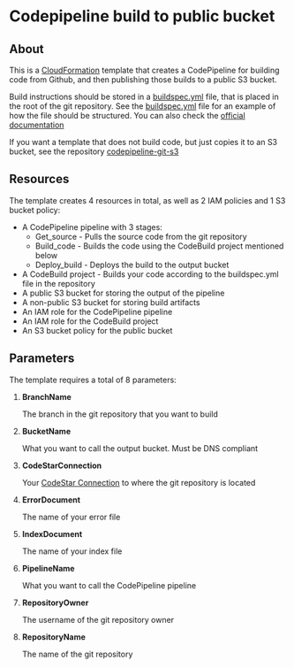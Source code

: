 # Codepipeline build to public bucket

## About

This is a [CloudFormation](https://docs.aws.amazon.com/AWSCloudFormation/latest/UserGuide/Welcome.html) template that creates a CodePipeline for building code from Github, and then publishing those builds to a public S3 bucket.

Build instructions should be stored in a [buildspec.yml](./buildspec.yml) file, that is placed in the root of the git repository. See the [buildspec.yml](./buildspec.yml) file for an example of how the file should be structured. You can also check the [official documentation](https://docs.aws.amazon.com/codebuild/latest/userguide/build-spec-ref.html)

If you want a template that does not build code, but just copies it to an S3 bucket, see the repository [codepipeline-git-s3](https://github.com/Channeas/codepipeline-git-s3)

## Resources
The template creates 4 resources in total, as well as 2 IAM policies and 1 S3 bucket policy:
* A CodePipeline pipeline with 3 stages:
  * Get_source - Pulls the source code from the git repository
  * Build_code - Builds the code using the CodeBuild project mentioned below
  * Deploy_build - Deploys the build to the output bucket
* A CodeBuild project - Builds your code according to the buildspec.yml file in the repository
* A public S3 bucket for storing the output of the pipeline
* A non-public S3 bucket for storing build artifacts
* An IAM role for the CodePipeline pipeline
* An IAM role for the CodeBuild project
* An S3 bucket policy for the public bucket

## Parameters
The template requires a total of 8 parameters:
1. **BranchName**

   The branch in the git repository that you want to build

2. **BucketName**

   What you want to call the output bucket. Must be DNS compliant

3. **CodeStarConnection**

   Your [CodeStar Connection](https://docs.aws.amazon.com/dtconsole/latest/userguide/connections.html) to where the git repository is located

4. **ErrorDocument**

   The name of your error file

5. **IndexDocument**

   The name of your index file

6. **PipelineName**

   What you want to call the CodePipeline pipeline

7. **RepositoryOwner**

   The username of the git repository owner

8. **RepositoryName**

   The name of the git repository
